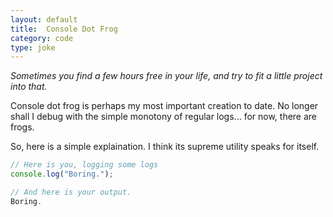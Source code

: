 ```yaml
---
layout: default
title:  Console Dot Frog
category: code
type: joke
---
```


*Sometimes you find a few hours free in your life, and try to fit a little project into that.*

Console dot frog is perhaps my most important creation to date. No longer shall I debug with the simple monotony of regular logs... for now, there are frogs.

So, here is a simple explaination. I think its supreme utility speaks for itself.


```javascript
// Here is you, logging some logs
console.log("Boring.");
```

```javascript
// And here is your output.
Boring.
```
